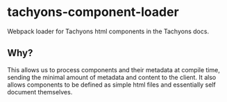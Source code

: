 # tachyons-component-loader

Webpack loader for Tachyons html components in the Tachyons docs.

## Why?

This allows us to process components and their metadata at compile time, sending the minimal amount of metadata and content to the client.
It also allows components to be defined as simple html files and essentially self document themselves.

